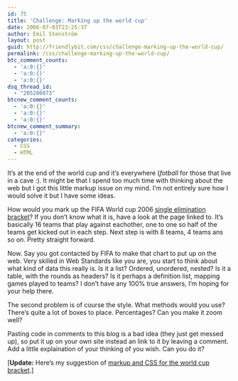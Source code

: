 ```yaml
---
id: 75
title: 'Challenge: Marking up the world cup'
date: 2006-07-03T23:25:37
author: Emil Stenström
layout: post
guid: http://friendlybit.com/css/challenge-marking-up-the-world-cup/
permalink: /css/challenge-marking-up-the-world-cup/
btc_comment_counts:
  - 'a:0:{}'
  - 'a:0:{}'
  - 'a:0:{}'
dsq_thread_id:
  - "205286073"
btcnew_comment_counts:
  - 'a:0:{}'
  - 'a:0:{}'
  - 'a:0:{}'
btcnew_comment_summary:
  - 'a:0:{}'
categories:
  - CSS
  - HTML
---
```

It&#8217;s at the end of the world cup and it&#8217;s everywhere (_fotball_ for those that live in a cave :). It might be that I spend too much time with thinking about the web but I got this little markup issue on my mind. I&#8217;m not entirely sure how I would solve it but I have some ideas.

How would you mark up the FIFA World cup 2006 [single elimination bracket](http://en.wikipedia.org/wiki/2006_FIFA_World_Cup#Bracket)? If you don&#8217;t know what it is, have a look at the page linked to. It&#8217;s basically 16 teams that play against eachother, one to one so half of the teams get kicked out in each step. Next step is with 8 teams, 4 teams ans so on. Pretty straight forward.

Now. Say you got contacted by FIFA to make that chart to put up on the web. Very skilled in Web Standards like you are, you start to think about what kind of data this really is. Is it a list? Ordered, unordered, nested? Is it a table, with the rounds as headers? Is it perhaps a definition list, mapping games played to teams? I don&#8217;t have any 100% true answers, I&#8217;m hoping for your help there.

The second problem is of course the style. What methods would you use? There&#8217;s quite a lot of boxes to place. Percentages? Can you make it zoom well?

Pasting code in comments to this blog is a bad idea (they just get messed up), so put it up on your own site instead an link to it by leaving a comment. Add a little explaination of your thinking of you wish. Can you do it?

[**Update:** Here&#8217;s my suggestion of [markup and CSS for the world cup bracket](/files/worldcup/worldcup_bracket.html).]
